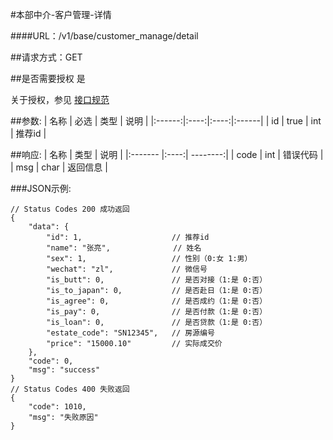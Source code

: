 #本部中介-客户管理-详情

####URL：/v1/base/customer_manage/detail

##请求方式：GET

##是否需要授权
是

关于授权，参见 [接口规范][1]

##参数:
| 名称 | 必选 | 类型 | 说明 |
|:------:|:----:|:----:|:------|
| id | true | int | 推荐id |

##响应:
| 名称  | 类型  | 说明 |
|:------- |:----:| --------:|
| code    | int  |  错误代码 |
| msg     | char |  返回信息 |

###JSON示例:
```
// Status Codes 200 成功返回
{
    "data": {
        "id": 1,                    // 推荐id
        "name": "张亮",              // 姓名
        "sex": 1,                   // 性别（0:女 1:男）
        "wechat": "zl",             // 微信号
        "is_butt": 0,               // 是否对接（1:是 0:否）
        "is_to_japan": 0,           // 是否赴日（1:是 0:否）
        "is_agree": 0,              // 是否成约（1:是 0:否）
        "is_pay": 0,                // 是否付款（1:是 0:否）
        "is_loan": 0,               // 是否贷款（1:是 0:否）
        "estate_code": "SN12345",   // 房源编号
        "price": "15000.10"         // 实际成交价
    },
    "code": 0,
    "msg": "success"
}
// Status Codes 400 失败返回
{
    "code": 1010,
    "msg": "失败原因"
}
```
[1]: ../read/auth.html